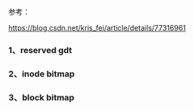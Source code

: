 参考：

<https://blog.csdn.net/kris_fei/article/details/77316961>



### 1、reserved gdt  

### 2、inode bitmap  

### 3、block bitmap  

